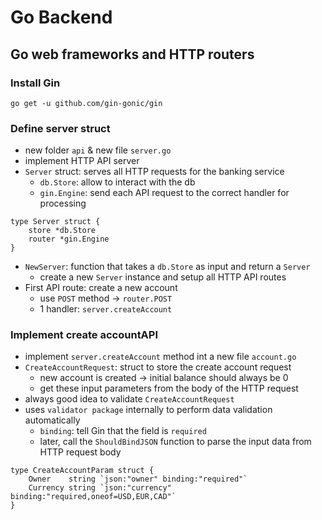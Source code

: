 # Go Backend

## Go web frameworks and HTTP routers

### Install Gin
`go get -u github.com/gin-gonic/gin`

### Define server struct
- new folder `api` & new file `server.go`
- implement HTTP API server
- `Server` struct: serves all HTTP requests for the banking service
  - `db.Store`: allow to interact with the db
  - `gin.Engine`: send each API request to the correct handler for processing
```
type Server struct {
	store *db.Store
	router *gin.Engine
}
```
- `NewServer`: function that takes a `db.Store` as input and return a `Server`
  - create a new `Server` instance and setup all HTTP API routes
- First API route: create a new account
  - use `POST` method -> `router.POST`
  - 1 handler: `server.createAccount`
  
### Implement create accountAPI
- implement `server.createAccount` method int a new file `account.go`
- `CreateAccountRequest`: struct to store the create account request
  - new account is created -> initial balance should always be 0
  - get these input parameters from the body of the HTTP request
- always good idea to validate `CreateAccountRequest`
- uses `validator package` internally to perform data validation automatically
  - `binding`: tell Gin that the field is `required`
  - later, call the `ShouldBindJSON` function to parse the input data from HTTP request body
```
type CreateAccountParam struct {
	Owner    string `json:"owner" binding:"required"`
	Currency string `json:"currency" binding:"required,oneof=USD,EUR,CAD"`
}
```
  